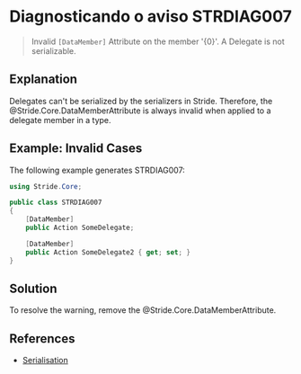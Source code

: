 # Diagnosticando o aviso STRDIAG007

> Invalid `[DataMember]` Attribute on the member '{0}'. A Delegate is not serializable.

## Explanation

Delegates can't be serialized by the serializers in Stride. Therefore, the @Stride.Core.DataMemberAttribute is always invalid when applied to a delegate member in a type.

## Example: Invalid Cases

The following example generates STRDIAG007:

```csharp
using Stride.Core;

public class STRDIAG007
{
    [DataMember]
    public Action SomeDelegate;

    [DataMember]
    public Action SomeDelegate2 { get; set; }
}
```

## Solution

To resolve the warning, remove the @Stride.Core.DataMemberAttribute.

## References

- [Serialisation](../manual/scripts/serialization.md)